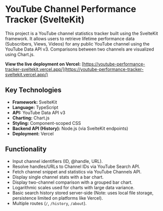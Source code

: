# YouTube Channel Performance Tracker (SvelteKit)

This project is a YouTube channel statistics tracker built using the SvelteKit framework. It allows users to retrieve lifetime performance data (Subscribers, Views, Videos) for any public YouTube channel using the YouTube Data API v3. Comparisons between two channels are visualized using Chart.js.

**View the live deployment on Vercel:** [https://youtube-performance-tracker-sveltekit.vercel.app/](https://youtube-performance-tracker-sveltekit.vercel.app/)

## Key Technologies

*   **Framework:** SvelteKit
*   **Language:** TypeScript
*   **API:** YouTube Data API v3
*   **Charting:** Chart.js
*   **Styling:** Component-scoped CSS
*   **Backend API (History):** Node.js (via SvelteKit endpoints)
*   **Deployment:** Vercel

## Functionality

*   Input channel identifiers (ID, @handle, URL).
*   Resolve handles/URLs to Channel IDs via YouTube Search API.
*   Fetch channel snippet and statistics via YouTube Channels API.
*   Display single channel stats with a bar chart.
*   Display two-channel comparison with a grouped bar chart.
*   Logarithmic scales used for charts with large data variance.
*   Basic search history stored server-side (Note: uses local file storage, persistence limited on platforms like Vercel).
*   Multiple routes (`/`, `/history`, `/about`).